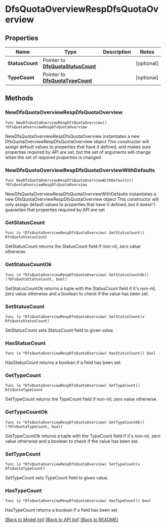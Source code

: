 # DfsQuotaOverviewRespDfsQuotaOverview

## Properties

Name | Type | Description | Notes
------------ | ------------- | ------------- | -------------
**StatusCount** | Pointer to [**DfsQuotaStatusCount**](DfsQuotaStatusCount.md) |  | [optional] 
**TypeCount** | Pointer to [**DfsQuotaTypeCount**](DfsQuotaTypeCount.md) |  | [optional] 

## Methods

### NewDfsQuotaOverviewRespDfsQuotaOverview

`func NewDfsQuotaOverviewRespDfsQuotaOverview() *DfsQuotaOverviewRespDfsQuotaOverview`

NewDfsQuotaOverviewRespDfsQuotaOverview instantiates a new DfsQuotaOverviewRespDfsQuotaOverview object
This constructor will assign default values to properties that have it defined,
and makes sure properties required by API are set, but the set of arguments
will change when the set of required properties is changed

### NewDfsQuotaOverviewRespDfsQuotaOverviewWithDefaults

`func NewDfsQuotaOverviewRespDfsQuotaOverviewWithDefaults() *DfsQuotaOverviewRespDfsQuotaOverview`

NewDfsQuotaOverviewRespDfsQuotaOverviewWithDefaults instantiates a new DfsQuotaOverviewRespDfsQuotaOverview object
This constructor will only assign default values to properties that have it defined,
but it doesn't guarantee that properties required by API are set

### GetStatusCount

`func (o *DfsQuotaOverviewRespDfsQuotaOverview) GetStatusCount() DfsQuotaStatusCount`

GetStatusCount returns the StatusCount field if non-nil, zero value otherwise.

### GetStatusCountOk

`func (o *DfsQuotaOverviewRespDfsQuotaOverview) GetStatusCountOk() (*DfsQuotaStatusCount, bool)`

GetStatusCountOk returns a tuple with the StatusCount field if it's non-nil, zero value otherwise
and a boolean to check if the value has been set.

### SetStatusCount

`func (o *DfsQuotaOverviewRespDfsQuotaOverview) SetStatusCount(v DfsQuotaStatusCount)`

SetStatusCount sets StatusCount field to given value.

### HasStatusCount

`func (o *DfsQuotaOverviewRespDfsQuotaOverview) HasStatusCount() bool`

HasStatusCount returns a boolean if a field has been set.

### GetTypeCount

`func (o *DfsQuotaOverviewRespDfsQuotaOverview) GetTypeCount() DfsQuotaTypeCount`

GetTypeCount returns the TypeCount field if non-nil, zero value otherwise.

### GetTypeCountOk

`func (o *DfsQuotaOverviewRespDfsQuotaOverview) GetTypeCountOk() (*DfsQuotaTypeCount, bool)`

GetTypeCountOk returns a tuple with the TypeCount field if it's non-nil, zero value otherwise
and a boolean to check if the value has been set.

### SetTypeCount

`func (o *DfsQuotaOverviewRespDfsQuotaOverview) SetTypeCount(v DfsQuotaTypeCount)`

SetTypeCount sets TypeCount field to given value.

### HasTypeCount

`func (o *DfsQuotaOverviewRespDfsQuotaOverview) HasTypeCount() bool`

HasTypeCount returns a boolean if a field has been set.


[[Back to Model list]](../README.md#documentation-for-models) [[Back to API list]](../README.md#documentation-for-api-endpoints) [[Back to README]](../README.md)


